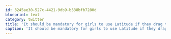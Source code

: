 ```yaml
---
id: 3245ae30-527c-4421-9db9-b538bfb7280d
blueprint: text
category: twitter
title: 'It should be mandatory for girls to use Latitude if they drag their bf to the mall. "I''m at Aritzia" doesn''t help me'
caption: 'It should be mandatory for girls to use Latitude if they drag their bf to the mall. "I''m at Aritzia" doesn''t help me'
---
```

